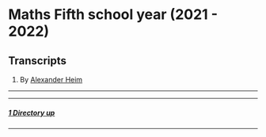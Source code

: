 # Maths Fifth school year (2021 - 2022)

Transcripts
-----------

1. By [Alexander Heim](./Mathematik_5AHWII.pdf)

----
----

##### [1 Directory up](./../)

----
